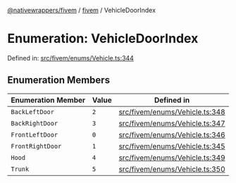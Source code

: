 [@nativewrappers/fivem](../../README.md) / [fivem](../README.md) / VehicleDoorIndex

# Enumeration: VehicleDoorIndex

Defined in: [src/fivem/enums/Vehicle.ts:344](https://github.com/nativewrappers/nativewrappers/blob/ef9379993d0b7126700360ea0bc0e228bd354e81/src/fivem/enums/Vehicle.ts#L344)

## Enumeration Members

| Enumeration Member | Value | Defined in |
| ------ | ------ | ------ |
| <a id="backleftdoor"></a> `BackLeftDoor` | `2` | [src/fivem/enums/Vehicle.ts:348](https://github.com/nativewrappers/nativewrappers/blob/ef9379993d0b7126700360ea0bc0e228bd354e81/src/fivem/enums/Vehicle.ts#L348) |
| <a id="backrightdoor"></a> `BackRightDoor` | `3` | [src/fivem/enums/Vehicle.ts:347](https://github.com/nativewrappers/nativewrappers/blob/ef9379993d0b7126700360ea0bc0e228bd354e81/src/fivem/enums/Vehicle.ts#L347) |
| <a id="frontleftdoor"></a> `FrontLeftDoor` | `0` | [src/fivem/enums/Vehicle.ts:346](https://github.com/nativewrappers/nativewrappers/blob/ef9379993d0b7126700360ea0bc0e228bd354e81/src/fivem/enums/Vehicle.ts#L346) |
| <a id="frontrightdoor"></a> `FrontRightDoor` | `1` | [src/fivem/enums/Vehicle.ts:345](https://github.com/nativewrappers/nativewrappers/blob/ef9379993d0b7126700360ea0bc0e228bd354e81/src/fivem/enums/Vehicle.ts#L345) |
| <a id="hood"></a> `Hood` | `4` | [src/fivem/enums/Vehicle.ts:349](https://github.com/nativewrappers/nativewrappers/blob/ef9379993d0b7126700360ea0bc0e228bd354e81/src/fivem/enums/Vehicle.ts#L349) |
| <a id="trunk"></a> `Trunk` | `5` | [src/fivem/enums/Vehicle.ts:350](https://github.com/nativewrappers/nativewrappers/blob/ef9379993d0b7126700360ea0bc0e228bd354e81/src/fivem/enums/Vehicle.ts#L350) |
